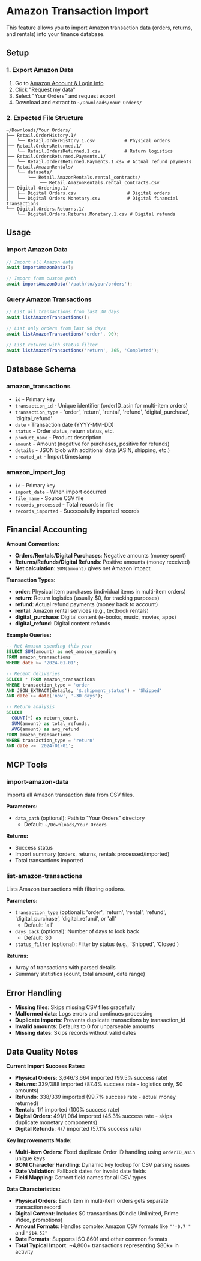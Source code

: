 # Amazon Transaction Import

This feature allows you to import Amazon transaction data (orders, returns, and rentals) into your finance database.

## Setup

### 1. Export Amazon Data
1. Go to [Amazon Account & Login Info](https://www.amazon.com/gp/privacyprefs/manager)
2. Click "Request my data" 
3. Select "Your Orders" and request export
4. Download and extract to `~/Downloads/Your Orders/`

### 2. Expected File Structure
```
~/Downloads/Your Orders/
├── Retail.OrderHistory.1/
│   └── Retail.OrderHistory.1.csv           # Physical orders
├── Retail.OrdersReturned.1/
│   └── Retail.OrdersReturned.1.csv         # Return logistics
├── Retail.OrdersReturned.Payments.1/
│   └── Retail.OrdersReturned.Payments.1.csv # Actual refund payments
├── Retail.AmazonRentals/
│   └── datasets/
│       └── Retail.AmazonRentals.rental_contracts/
│           └── Retail.AmazonRentals.rental_contracts.csv
├── Digital-Ordering.1/
│   ├── Digital Orders.csv                   # Digital orders
│   └── Digital Orders Monetary.csv          # Digital financial transactions
└── Digital.Orders.Returns.1/
    └── Digital.Orders.Returns.Monetary.1.csv # Digital refunds
```

## Usage

### Import Amazon Data
```typescript
// Import all Amazon data
await importAmazonData();

// Import from custom path
await importAmazonData('/path/to/your/orders');
```

### Query Amazon Transactions
```typescript
// List all transactions from last 30 days
await listAmazonTransactions();

// List only orders from last 90 days
await listAmazonTransactions('order', 90);

// List returns with status filter
await listAmazonTransactions('return', 365, 'Completed');
```

## Database Schema

### amazon_transactions
- `id` - Primary key
- `transaction_id` - Unique identifier (orderID_asin for multi-item orders)
- `transaction_type` - 'order', 'return', 'rental', 'refund', 'digital_purchase', 'digital_refund'
- `date` - Transaction date (YYYY-MM-DD)
- `status` - Order status, return status, etc.
- `product_name` - Product description
- `amount` - Amount (negative for purchases, positive for refunds)
- `details` - JSON blob with additional data (ASIN, shipping, etc.)
- `created_at` - Import timestamp

### amazon_import_log
- `id` - Primary key
- `import_date` - When import occurred
- `file_name` - Source CSV file
- `records_processed` - Total records in file
- `records_imported` - Successfully imported records

## Financial Accounting

**Amount Convention:**
- **Orders/Rentals/Digital Purchases**: Negative amounts (money spent)
- **Returns/Refunds/Digital Refunds**: Positive amounts (money received)
- **Net calculation**: `SUM(amount)` gives net Amazon impact

**Transaction Types:**
- **order**: Physical item purchases (individual items in multi-item orders)
- **return**: Return logistics (usually $0, for tracking purposes)
- **refund**: Actual refund payments (money back to account)
- **rental**: Amazon rental services (e.g., textbook rentals)
- **digital_purchase**: Digital content (e-books, music, movies, apps)
- **digital_refund**: Digital content refunds

**Example Queries:**
```sql
-- Net Amazon spending this year
SELECT SUM(amount) as net_amazon_spending 
FROM amazon_transactions 
WHERE date >= '2024-01-01';

-- Recent deliveries
SELECT * FROM amazon_transactions 
WHERE transaction_type = 'order' 
AND JSON_EXTRACT(details, '$.shipment_status') = 'Shipped'
AND date >= date('now', '-30 days');

-- Return analysis
SELECT 
  COUNT(*) as return_count,
  SUM(amount) as total_refunds,
  AVG(amount) as avg_refund
FROM amazon_transactions 
WHERE transaction_type = 'return' 
AND date >= '2024-01-01';
```

## MCP Tools

### import-amazon-data
Imports all Amazon transaction data from CSV files.

**Parameters:**
- `data_path` (optional): Path to "Your Orders" directory
  - Default: `~/Downloads/Your Orders`

**Returns:**
- Success status
- Import summary (orders, returns, rentals processed/imported)
- Total transactions imported

### list-amazon-transactions
Lists Amazon transactions with filtering options.

**Parameters:**
- `transaction_type` (optional): 'order', 'return', 'rental', 'refund', 'digital_purchase', 'digital_refund', or 'all'
  - Default: 'all'
- `days_back` (optional): Number of days to look back
  - Default: 30
- `status_filter` (optional): Filter by status (e.g., 'Shipped', 'Closed')

**Returns:**
- Array of transactions with parsed details
- Summary statistics (count, total amount, date range)

## Error Handling

- **Missing files**: Skips missing CSV files gracefully
- **Malformed data**: Logs errors and continues processing
- **Duplicate imports**: Prevents duplicate transactions by transaction_id
- **Invalid amounts**: Defaults to 0 for unparseable amounts
- **Missing dates**: Skips records without valid dates

## Data Quality Notes

**Current Import Success Rates:**
- **Physical Orders**: 3,646/3,664 imported (99.5% success rate)
- **Returns**: 339/388 imported (87.4% success rate - logistics only, $0 amounts)
- **Refunds**: 338/339 imported (99.7% success rate - actual money returned)
- **Rentals**: 1/1 imported (100% success rate)
- **Digital Orders**: 491/1,084 imported (45.3% success rate - skips duplicate monetary components)
- **Digital Refunds**: 4/7 imported (57.1% success rate)

**Key Improvements Made:**
- **Multi-item Orders**: Fixed duplicate Order ID handling using `orderID_asin` unique keys
- **BOM Character Handling**: Dynamic key lookup for CSV parsing issues
- **Date Validation**: Fallback dates for invalid date fields
- **Field Mapping**: Correct field names for all CSV types

**Data Characteristics:**
- **Physical Orders**: Each item in multi-item orders gets separate transaction record
- **Digital Content**: Includes $0 transactions (Kindle Unlimited, Prime Video, promotions)
- **Amount Formats**: Handles complex Amazon CSV formats like `"'-0.7'"` and `"$14.52"`
- **Date Formats**: Supports ISO 8601 and other common formats
- **Total Typical Import**: ~4,800+ transactions representing $80k+ in activity 